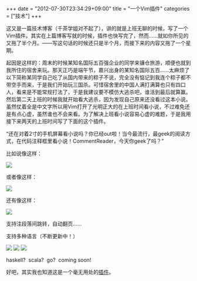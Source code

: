 +++
date = "2012-07-30T23:34:29+09:00"
title = "一个Vim插件"
categories = ["技术"]
+++

这又是一篇技术博客（千茶学姐对不起了），讲的就是上班无聊的时候，写了一个Vim插件。其实在上篇博客写就的时候，插件也快写完了，然而……就如你所见的又拖了半个月。——写这句话的时候还只是半个月，而接下来的内容又拖了一个星期。

起因是这样的：周末的时候某知名国际五百强企业的同学来镰仓旅游，顺便也就到我所住的宿舍来玩。那天正巧是端午节，嘉兴出身的某知名国际五百……太麻烦了以下简称某同学自己吃了从国内带来的粽子不说，完全没有惦记到我连个粽子都不带空手而来，于是我们开始玩三国杀。可惜宿舍里的中国人满打满算也只有四口人，看来是不能常规打法了，于是我建议要不模仿大逃杀吧，谁活到最后就算赢。然后第二天上班的时候我就开始看大逃杀，因为发现自己原来还没看过这本小说。虽然仗着全是中文字所以用Vim打开了光明正大的在上班时间看小说，不过难免还是有点心虚，虽然谁也不会来看。为了解决上班看小说容易心虚的难题，于是我用接下来两天的上班时间写了下面的这个插件。

<!--more-->

“还在对着2寸的手机屏幕看小说吗？你已经out啦！当今最流行，最geek的阅读方式，在代码注释框里看小说！CommentReader，今天你geek了吗？”

比如说像这样：

![](/images/20120730/1.png)

或者像这样：

![](/images/20120730/2.png)

还有像这样：

![](/images/20120730/3.png)

支持注段落间跳转，自动翻页……

支持多种语言（不断更新中！）

![](/images/20120730/more-1.png)
![](/images/20120730/more-2.png)
![](/images/20120730/more-3.png)

haskell?  scala?  go?  coming soon!





























好吧，其实我也知道这是一个毫无用处的[插件](https://github.com/gvirus/YCommentReader)。
